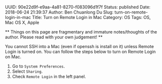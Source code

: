 UUID: 90e22d9f-e9aa-4a81-8270-f083096d1f7f
Status: published
Date: 2018-06-24 21:39:37
Author: Ben Chuanlong Du
Slug: turn-on-remote-login-in-mac
Title: Turn on Remote Login in Mac
Category: OS
Tags: OS, Mac OS X, Apple

**
Things on this page are
fragmentary and immature notes/thoughts of the author.
Please read with your own judgement!
**

You cannot SSH into a Mac (even if openssh is install on it) 
unless Remote Login is turned on.
You can follow the steps below to turn on Remote Login on Mac.

1. Go to `System Preferences`.
2. Select `Sharing`.
3. Check `Remote Login` in the left panel.
